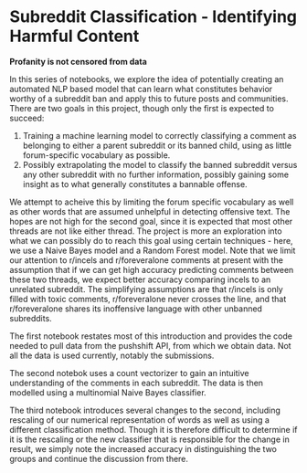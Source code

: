 # Subreddit Classification - Identifying Harmful Content

**Profanity is not censored from data**

In this series of notebooks, we explore the idea of potentially creating an automated NLP based model that can learn what constitutes behavior worthy of a subreddit ban and apply this to future posts and communities.  There are two goals in this project, though only the first is expected to succeed: 

1. Training a machine learning model to correctly classifying a comment as belonging to either a parent subreddit or its banned child, using as little forum-specific vocabulary as possible.
2. Possibly extrapolating the model to classify the banned subreddit versus any other subreddit with no further information, possibly gaining some insight as to what generally constitutes a bannable offense.  

We attempt to acheive this by limiting the forum specific vocabulary as well as other words that are assumed unhelpful in detecting offensive text.  The hopes are not high for the second goal, since it is expected that most other threads are not like either thread.  The project is more an exploration into what we can possibly do to reach this goal using certain techniques - here, we use a Naive Bayes model and a Random Forest model.  Note that we limit our attention to r/incels and r/foreveralone comments at present with the assumption that if we can get high accuracy predicting comments between these two threads, we expect better accuracy comparing incels to an unrelated subreddit.  The simplifying assumptions are that r/incels is only filled with toxic comments, r/foreveralone never crosses the line, and that r/foreveralone shares its inoffensive language with other unbanned subreddits.

The first notebook restates most of this introduction and provides the code needed to pull data from the pushshift API, from which we obtain data.  Not all the data is used currently, notably the submissions.

The second notebok uses a count vectorizer to gain an intuitive understanding of the comments in each subreddit.  The data is then modelled using a multinomial Naive Bayes classifier.

The third notebook introduces several changes to the second, including rescaling of our numerical representation of words as well as using a different classification method.  Though it is therefore difficult to determine if it is the rescaling or the new classifier that is responsible for the change in result, we simply note the increased accuracy in distinguishing the two groups and continue the discussion from there.